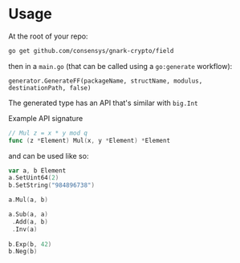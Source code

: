
# Usage

At the root of your repo:
```bash
go get github.com/consensys/gnark-crypto/field
``` 

then in a `main.go`  (that can be called using a `go:generate` workflow):

```
generator.GenerateFF(packageName, structName, modulus, destinationPath, false)
```

The generated type has an API that's similar with `big.Int`

Example API signature
```go 
// Mul z = x * y mod q
func (z *Element) Mul(x, y *Element) *Element 
```

and can be used like so:

```go 
var a, b Element
a.SetUint64(2)
b.SetString("984896738")

a.Mul(a, b)

a.Sub(a, a)
 .Add(a, b)
 .Inv(a)
 
b.Exp(b, 42)
b.Neg(b)
```

